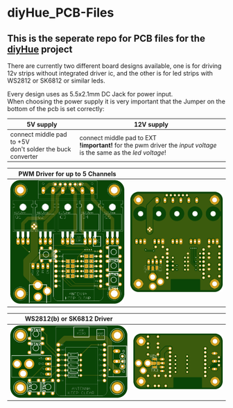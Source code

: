 # diyHue_PCB-Files
## This is the seperate repo for PCB files for the [diyHue](https://github.com/mariusmotea/diyHue) project

There are currently two different board designs available, one is for driving 12v strips without integrated driver ic, and the other is for led strips with WS2812 or SK6812 or similar leds.

Every design uses as 5.5x2.1mm DC Jack for power input.<br>
When choosing the power supply it is very important that the Jumper on the bottom of the pcb is set correctly:

| 5V supply | 12V supply |
|---------------------------|---------------------------|
| connect middle pad to +5V<br>don't solder the buck converter | connect middle pad to EXT<br>**!important!** for the pwm driver the *input voltage* is the same as the *led voltage*! |

| PWM Driver for up to 5 Channels |  |
|----------------------------------------------------------------------------------------------------------------------|----------------------------------------------------------------------------------------------------------------------|
| ![5-Channel-PWM-top](https://raw.githubusercontent.com/Nikfinn99/diyHue_PCB-Files/master/images/5channelpwm-top.png) | ![5-Channel-PWM-bot](https://raw.githubusercontent.com/Nikfinn99/diyHue_PCB-Files/master/images/5channelpwm-bot.png) |



| WS2812(b) or SK6812 Driver |  |
|-----------------------------------------------------------------------------------------------------------|-----------------------------------------------------------------------------------------------------------|
| ![WS2812-top](https://raw.githubusercontent.com/Nikfinn99/diyHue_PCB-Files/master/images/ws2812b-top.png) | ![WS2812-bot](https://raw.githubusercontent.com/Nikfinn99/diyHue_PCB-Files/master/images/ws2812b-bot.png) |
